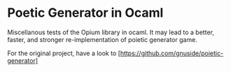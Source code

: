 # Poetic Generator in Ocaml

Miscellanous tests of the Opium library in ocaml.
It may lead to a better, faster, and stronger re-implementation of poietic generator game.

For the original project, have a look to [https://github.com/gnuside/poietic-generator]

